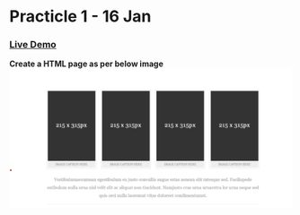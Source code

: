 # Practicle 1 - 16 Jan

### [Live Demo](https://tushar0761.github.io/Cybercom/Practicle_1_16-01/)

**Create a HTML page as per below image**
![Alt text](./sample.png)
